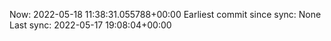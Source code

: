Now: 2022-05-18 11:38:31.055788+00:00 Earliest commit since sync: None Last sync: 2022-05-17 19:08:04+00:00
